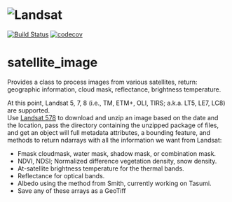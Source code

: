 # ![Landsat](testsr/data/maple.png)

[![Build Status](https://travis-ci.org/dgketchum/satellite_image.svg?branch=master)](https://travis-ci.org/dgketchum/satellite_image)
[![codecov](https://codecov.io/gh/dgketchum/satellite_image/branch/master/graph/badge.svg)](https://codecov.io/gh/dgketchum/satellite_image)

# satellite_image
Provides a class to process images from various satellites, return: geographic information, 
cloud mask, reflectance, brightness temperature.

At this point, Landsat 5, 7, 8 (i.e., TM, ETM+, OLI, TIRS; a.k.a. LT5, LE7, LC8) are supported.  
Use [Landsat 578](https://github.com/dgketchum/Landsat578) to download and unzip an image based on 
the date and the location, pass the directory containing the unzipped package of files,
and get an object will full metadata attributes, a bounding feature, and methods to return ndarrays 
with all the information we want from Landsat:

- Fmask cloudmask, water mask, shadow mask, or combination mask.
- NDVI, NDSI; Normalized difference vegetation density, snow density.
- At-satellite brightness temperature for the thermal bands.
- Reflectance for optical bands.
- Albedo using the method from Smith, currently working on Tasumi.
- Save any of these arrays as a GeoTiff
